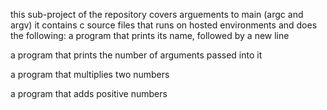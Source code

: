 this sub-project of the repository covers arguements to main (argc and argv)
it contains c source files that runs on hosted environments and does the following:
a program that prints its name, followed by a new line

a program that prints the number of arguments passed into it

 a program that multiplies two numbers

  a program that adds positive numbers


